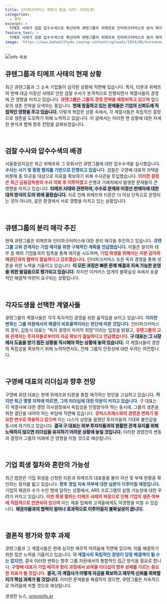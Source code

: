 ```yaml
---
title: 인터파크커머스 큐텐서 탈출 시작! 각자도생!
categories:
  - 경제
excerpt: >
  티메프 사태가 검찰 압수수색으로 확산되며 큐텐그룹이 위메프와 인터파크커머스의 분리 매각에 나섭니다. 구영배 대표는 메인 계열사 경영권을 잃고, 생존을 위한 필사적 노력이 이어지는 가운데, 업계의 우려는 더욱 커지고 있습니다.
feature_text: >
  티메프 사태가 검찰 압수수색으로 확산되며 큐텐그룹이 위메프와 인터파크커머스의 분리 매각에 나섭니다. 구영배 대표는 메인 계열사 경영권을 잃고, 생존을 위한 필사적 노력이 이어지는 가운데, 업계의 우려는 더욱 커지고 있습니다.
image: 'https://www.behealthy4u.com/wp-content/uploads/2024/06/koreanews.jpg'
---
```


<p><img src="https://www.behealthy4u.com/wp-content/uploads/2024/06/koreanews.jpg" alt="info 속보" /></p>

<h2 data-ke-size="size26">큐텐그룹과 티메프 사태의 현재 상황</h2>

<p data-ke-size="size16">최근 큐텐그룹과 그 소속 기업들이 심각한 상황에 직면해 있습니다. 특히, 티몬과 위메프의 판매 대금 미정산 사태로 인한 검찰 수사가 본격적으로 진행되면서 계열사들의 경영에 큰 영향을 미치고 있습니다. <b><span style="color: #ee2323;">큐텐그룹은 그들의 경영 전략을 재정비하고 있으며</span></b> 앞으로의 생존 전략을 모색하는 중입니다. <b><span style="background-color: #21538527;">현재 창출하고 있는 문제들은 기업의 신뢰도에 직접적인 영향을 주고 있습니다.</span></b> 이렇게 복잡한 상황 속에서, 각 계열사들은 독립적인 결정으로 생존을 도모하기 위해 노력하고 있습니다. 이 글에서는 이러한 현 상황에 대한 자세한 분석과 함께 향후 전망을 살펴보겠습니다.</p>

<p data-ke-size="size16">&nbsp;</p>

<h2 data-ke-size="size26">검찰 수사와 압수수색의 배경</h2>

<p data-ke-size="size16">서울중앙지검은 최근 위메프와 그 모회사인 큐텐그룹에 대한 압수수색을 실시했습니다. <b><span style="color: #1a5490;">수사는 사기 및 횡령 혐의를 기반으로 진행되고 있습니다.</span></b> 검찰은 구영배 대표의 자택을 비롯해 총 10곳을 대상으로 자료를 확보하기 위해 수사관을 투입했습니다. <b><span style="color: #ee2323;">이러한 결정은 최근 금융감독원의 수사 의뢰 후 이루어졌고</span></b> 은행과 거래처에서 발생한 문제들이 큰 영향을 미치고 있습니다. <b><span style="background-color: #21538527;">티메프 사태와 관련하여, 수수료 문제와 미정산 판매자에 대한 대처 방식이 도마 위에 올랐습니다.</span></b> 이로 인해 위메프와 티몬은 더 이상 단독으로 운영되는 것이 아니라, 같은 환경에서 서로 영향을 미치고 있는 상황입니다.</p>

<p data-ke-size="size16">&nbsp;</p>

<h2 data-ke-size="size26">큐텐그룹의 분리 매각 추진</h2>

<p data-ke-size="size16">현재 큐텐그룹은 위메프와 인터파크커머스에 대한 분리 매각을 추진하고 있습니다. <b><span style="color: #1a5490;">큐텐그룹 고위 관계자는 기업 매각을 위한 구체적인 계획을 언급했습니다.</span></b> 이들은 알리와 테무 등 해외 기업들과의 접촉을 통해 매각을 시도하며, <b><span style="color: #ee2323;">기업 회생을 위해서는 지분 감자와 채권단과의 협력이 절실하다고 강조했습니다.</span></b> 인터파크커머스 또한 독자 경영을 통해 생존을 위한 노력을 기울이고 있습니다. <b><span style="background-color: #21538527;">이 모든 과정은 빠른 문제 해결과 지속 가능한 운영을 위한 발걸음으로 평가되고 있습니다.</span></b> 하지만 이커머스 업계의 불확실성 속에서 포괄적인 해결책 마련이 요구되는 상황입니다.</p>

<p data-ke-size="size16">&nbsp;</p>

<h2 data-ke-size="size26">각자도생을 선택한 계열사들</h2>

<p data-ke-size="size16">큐텐그룹의 계열사들은 각각 독자적인 경영을 위한 움직임을 보이고 있습니다. <b><span style="color: #1a5490;">이러한 변화는 그룹 차원에서의 해결이 비효율적이라는 판단에 따른 것입니다.</span></b> 인터파크커머스의 경우, 김동식 대표는 “독자 경영이 마지막 희망”이라는 입장을 밝혔고, <b><span style="color: #ee2323;">큐텐그룹의 고위 관계자는 투자자들로부터의 자금 확보가 절실하다고 언급했습니다.</span></b> <b><span style="background-color: #21538527;">구 대표는 그 시장에서 도움을 받기 힘든 상황을 직시해야 하는 상황에 놓여 있습니다.</span></b> 각 계열사들이 경영의 독립성을 확보하기 위해 노력하면서도, 전체 그룹의 안정성에 대한 우려는 여전합니다.</p>

<p data-ke-size="size16">&nbsp;</p>

<h2 data-ke-size="size26">구영배 대표의 리더십과 향후 전망</h2>

<p data-ke-size="size16">구영배 큐텐 대표는 현재 위메프와 티몬을 통합 매각하는 방안을 고심하고 있습니다. <b><span style="color: #1a5490;">하지만 최근 몇몇 지적에 따르면, 그의 리더십에 대한 의문이 커지고 있습니다.</span></b> 구 대표는 각 계열사에 대한 경영 의사결정에서 독립성을 인정받아야 하는 동시에, 그룹의 생존을 위한 결단을 내려야 하는 부담에 직면해 있습니다. <b><span style="color: #ee2323;">큐익스프레스와의 경영권 변화가 중요한 변수로 작용하고 있으며</span></b> 이는 나스닥 상장을 꿈꿨던 투자자들의 기대와 불안감을 동시에 야기하고 있습니다. <b><span style="background-color: #21538527;">결국 구 대표는 외부 투자자들과의 원활한 관계 유지를 위해 노력하지 않으면 리더십을 유지하기 어려운 상황에 놓일 것입니다.</span></b> 이러한 경영진의 변동과 결정이 그룹의 미래에 큰 영향을 미칠 것으로 예상됩니다.</p>

<p data-ke-size="size16">&nbsp;</p>

<h2 data-ke-size="size26">기업 회생 절차와 혼란의 가능성</h2>

<p data-ke-size="size16">최근 법원은 기업 회생을 신청한 티몬과 위메프의 대표들을 불러 자산 및 부채 현황을 확인하는 절차를 밟고 있습니다. <b><span style="color: #1a5490;">향후 영업 지속 여부에 대한 심문이 이루어질 예정입니다.</span></b> 기업의 채권자 수가 수만 명에 달하는 상황에서, ARS 프로그램의 실행 가능성에 대한 우려가 커지고 있습니다. <b><span style="color: #ee2323;">이번 회생 절차는 티메프 사태의 파장으로 인해 기업의 생존 여부에 직접적으로 연관되어 있으며</span></b> 이는 제휴 업체와 고객들에게도 악영향을 미칠 수 있습니다. <b><span style="background-color: #21538527;">채권자들과의 협력이 얼마나 효과적으로 이루어질지 불확실성이 큽니다.</span></b> </p>

<p data-ke-size="size16">&nbsp;</p>

<h2 data-ke-size="size26">결론적 평가와 향후 과제</h2>

<p data-ke-size="size16">큐텐그룹과 그 계열사들은 현재 심각한 재무적 어려움에 직면해 있으며, 이를 해결하기 위한 많은 노력을 기울이고 있습니다. <b><span style="color: #1a5490;">각 계열사의 독립적인 경영이 당장 해결책이 될 수는 없지만,</span></b> 결국 이러한 변화는 향후 그룹 차원에서의 통합적인 접근 방식을 필요로 합니다. <b><span style="color: #ee2323;">구영배 대표가 기업 매각과 정리 과정에서 보여줄 리더십이 향후 성패를 가르는 중요한 지표가 될 것입니다.</span></b> <b><span style="background-color: #21538527;">결국, 각 계열사가 어떻게 자금을 확보하고 재무적 신뢰를 회복할지가 핵심 과제가 될 것입니다.</span></b> 이러한 문제들을 해결하지 않으면, 큐텐그룹은 지속적으로 어려움에 처할 것으로 예상됩니다.</p>
생생한 뉴스, <a href="https://onioninfo.kr" rel="dofollow">onioninfo.kr</a>


